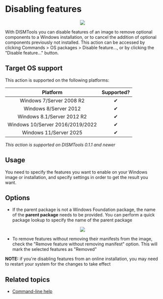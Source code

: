 # Disabling features

<p align="center">
	<img src="../../../res/img_tasks/features/disable_feature.png" />
</p>

With DISMTools you can disable features of an image to remove optional components to a Windows installation, or to cancel the addition of optional components previously not installed. This action can be accessed by clicking Commands > OS packages > Disable feature..., or by clicking the "Disable feature..." button.

## Target OS support

This action is supported on the following platforms:

| Platform | Supported? |
|:--:|:--:|
| Windows 7/Server 2008 R2 | ✔ |
| Windows 8/Server 2012 | ✔ |
| Windows 8.1/Server 2012 R2 | ✔ |
| Windows 10/Server 2016/2019/2022 | ✔ |
| Windows 11/Server 2025 | ✔ |

<i>This action is supported on DISMTools 0.1.1 and newer</i>

## Usage

You need to specify the features you want to enable on your Windows image or installation, and specify settings in order to get the result you want.

## Options

- If the parent package is not a Windows Foundation package, the name of the **parent package** needs to be provided. You can perform a quick package lookup to specify the name of the parent package

<p align="center">
	<img src="../../../res/img_tasks/features/pkg_lookup.png" />
</p>

- To remove features without removing their manifests from the image, check the "Remove feature without removing manifest" option. This will mark the selected features as "Removed"

**NOTE:** if you're disabling features from an online installation, you may need to restart your system for the changes to take effect

## Related topics

- [Command-line help](https://example.com)